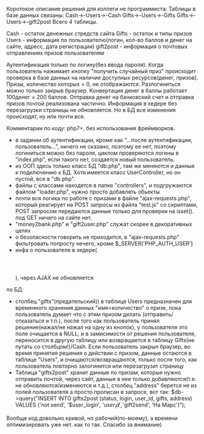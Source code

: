 Коротокое описание решения для коллеги не программиста:
Таблицы в базе данных связаны:
Cash->-Users->-Cash
Gifts->-Users->-Gifts
Gifts->-Users->-gift2post
Всего 4 таблицы.

Cash - остаток денежных стредств сайта
Gifts - остаток и типы призов
Users - информация по пользователю(логин, кол-во баллов и денег на сайте, адресс, дата регистрации)
gift2post - информация о почтовых отправлениях призов пользователям

Аутентификация только по логину(без ввода пароля).
Когда пользователь нажимает кнопку "получить случайный приз" происходит проверка в базе данных на наличие доступных ресурсов(денег, призов). Призы, количество которых = 0, не отображаются.
Разлогиниться можно только закрыв браузер.
Конвертация денег в баллы работает 100денег = 200 баллов.
Отправка денег на банковский счет и отправка призов почтой реализована частично.
Информация в хедере без перезагрузки страницы не обновляется. Но в БД все изменения происходят, ну или почти все.



Комментарии по коду:
php7+, без использования фреймворков.
- в задании об аутентификации, кроме как "...после аутентификации, пользователь...", ничего не сказано, поэтому ее нет, поэтому логиниться можно без пароля, циклом проверяются логины в "index.php", если такого нет, создается новый пользователь.
- из ООП здесь только класс БД "db.php", там же меняются и данные к подключению к БД. Хотя имеется класс UserController, но он пустой, все в "db.php".
- файлы с классами находятся в папке "controllers", и подгружаются файлом "loader.php", нужно просто добавлять обьекты
- почти вся логика по работе с призами в файле "ajax-requests.php", который реагирует на POST запросы из файла "test.js" со скриптами, POST запросом передаются данные только для проверки на isset(). под GET ничего на сайте нет.
- "money2bank.php" и "gift2user.php" служат скорее в декоративных целях
- о безопасности говорить не приходится, в "ajax-requests.php" фильтровать попросту нечего, кроме $_SERVER['PHP_AUTH_USER']
- инфа о пользователе в хедере(<header></header>), через AJAX не обновляется


по БД:
- столбец "gifts"(предательский)) в таблице Users предназначен для временного хранения данных "имя=количество" о призе, пока пользователь думает что с этим призом делать (отправить/отказаться и т.п.), после того как пользователь принял решение(нажал/не нажал на одну из кнопок), у пользователя это поле очищается в NULL, и в замисимости от решения пользователя, переносится в другую таблицу или возвращается в таблицу Gifts(не путать со столбцом!)/Cash. Если пользователь закрыл браузер, во время принятия решения о действии с призом, данные остаются в таблице "Users", и очищаются/возвращаются, только после того, как пользователь повторно залогинится или перезагрузит страницу
- Таблица "gifts2post" хранит данные по призам, которые нужно отправить почтой, через сайт, данные в нее только добавляются(т.е. не обновляются/изменяются и т.д.), столбец "address" берется не из полей пользователя а просто прописан в запросе, вот так:
$db->query("INSERT INTO gifts2post (status, login, user_id, gifts, address) VALUES ('not send', '$user_login', '$user_id', '$gift2send', 'На Марс')");


Вообще код довольно кривой, но рабочий(по-моему), а времени оптимизировать уже нет. как то так. Спасибо за внимание)

